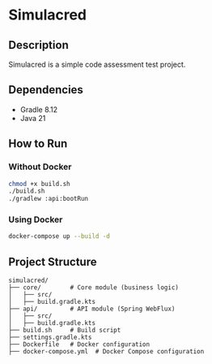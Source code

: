 # Simulacred

## Description
Simulacred is a simple code assessment test project.

## Dependencies
- Gradle 8.12
- Java 21

## How to Run

### Without Docker
```sh
chmod +x build.sh
./build.sh
./gradlew :api:bootRun
```

### Using Docker
```sh
docker-compose up --build -d
```

## Project Structure
```
simulacred/
├── core/        # Core module (business logic)
│   ├── src/
│   ├── build.gradle.kts
├── api/         # API module (Spring WebFlux)
│   ├── src/
│   ├── build.gradle.kts
├── build.sh     # Build script
├── settings.gradle.kts
├── Dockerfile   # Docker configuration
├── docker-compose.yml  # Docker Compose configuration
```
